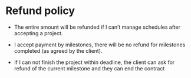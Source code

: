 # Refund policy


 * The entire amount will be refunded if I can’t manage schedules after accepting a project.

* I accept payment by milestones, there will be no refund for milestones completed (as agreed by the client).

* If I can not finish the project within deadline, the client can ask for refund of the current milestone and they can end the contract
